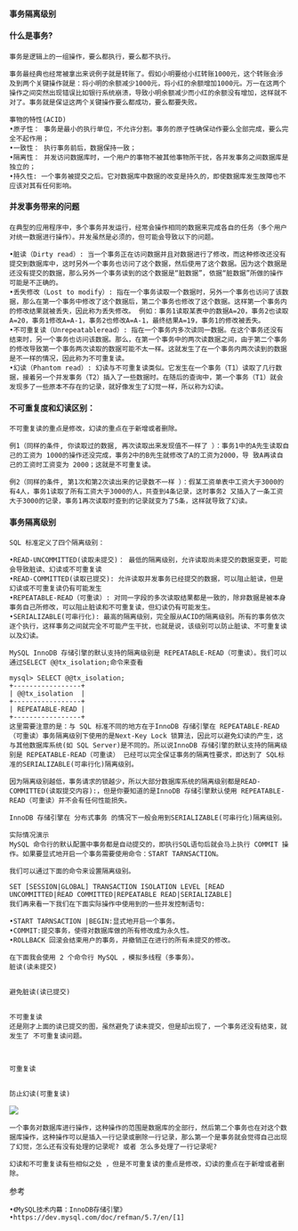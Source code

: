#### 事务隔离级别

#### 什么是事务?
    事务是逻辑上的一组操作，要么都执行，要么都不执行。
    
    事务最经典也经常被拿出来说例子就是转账了。假如小明要给小红转账1000元，这个转账会涉及到两个关键操作就是：将小明的余额减少1000元，将小红的余额增加1000元。万一在这两个操作之间突然出现错误比如银行系统崩溃，导致小明余额减少而小红的余额没有增加，这样就不对了。事务就是保证这两个关键操作要么都成功，要么都要失败。
    
    事物的特性(ACID)
    •原子性： 事务是最小的执行单位，不允许分割。事务的原子性确保动作要么全部完成，要么完全不起作用；
    •一致性： 执行事务前后，数据保持一致；
    •隔离性： 并发访问数据库时，一个用户的事物不被其他事物所干扰，各并发事务之间数据库是独立的；
    •持久性: 一个事务被提交之后。它对数据库中数据的改变是持久的，即使数据库发生故障也不应该对其有任何影响。

#### 并发事务带来的问题
    在典型的应用程序中，多个事务并发运行，经常会操作相同的数据来完成各自的任务（多个用户对统一数据进行操作）。并发虽然是必须的，但可能会导致以下的问题。
    
    •脏读（Dirty read）: 当一个事务正在访问数据并且对数据进行了修改，而这种修改还没有提交到数据库中，这时另外一个事务也访问了这个数据，然后使用了这个数据。因为这个数据是还没有提交的数据，那么另外一个事务读到的这个数据是“脏数据”，依据“脏数据”所做的操作可能是不正确的。
    •丢失修改（Lost to modify）: 指在一个事务读取一个数据时，另外一个事务也访问了该数据，那么在第一个事务中修改了这个数据后，第二个事务也修改了这个数据。这样第一个事务内的修改结果就被丢失，因此称为丢失修改。 例如：事务1读取某表中的数据A=20，事务2也读取A=20，事务1修改A=A-1，事务2也修改A=A-1，最终结果A=19，事务1的修改被丢失。
    •不可重复读（Unrepeatableread）: 指在一个事务内多次读同一数据。在这个事务还没有结束时，另一个事务也访问该数据。那么，在第一个事务中的两次读数据之间，由于第二个事务的修改导致第一个事务两次读取的数据可能不太一样。这就发生了在一个事务内两次读到的数据是不一样的情况，因此称为不可重复读。
    •幻读（Phantom read）: 幻读与不可重复读类似。它发生在一个事务（T1）读取了几行数据，接着另一个并发事务（T2）插入了一些数据时。在随后的查询中，第一个事务（T1）就会发现多了一些原本不存在的记录，就好像发生了幻觉一样，所以称为幻读。

#### 不可重复度和幻读区别：

    不可重复读的重点是修改，幻读的重点在于新增或者删除。
    
    例1（同样的条件, 你读取过的数据, 再次读取出来发现值不一样了 ）：事务1中的A先生读取自己的工资为 1000的操作还没完成，事务2中的B先生就修改了A的工资为2000，导 致A再读自己的工资时工资变为 2000；这就是不可重复读。
    
    例2（同样的条件, 第1次和第2次读出来的记录数不一样 ）：假某工资单表中工资大于3000的有4人，事务1读取了所有工资大于3000的人，共查到4条记录，这时事务2 又插入了一条工资大于3000的记录，事务1再次读取时查到的记录就变为了5条，这样就导致了幻读。

#### 事务隔离级别
    SQL 标准定义了四个隔离级别：
    
    •READ-UNCOMMITTED(读取未提交)： 最低的隔离级别，允许读取尚未提交的数据变更，可能会导致脏读、幻读或不可重复读
    •READ-COMMITTED(读取已提交): 允许读取并发事务已经提交的数据，可以阻止脏读，但是幻读或不可重复读仍有可能发生
    •REPEATABLE-READ（可重读）: 对同一字段的多次读取结果都是一致的，除非数据是被本身事务自己所修改，可以阻止脏读和不可重复读，但幻读仍有可能发生。
    •SERIALIZABLE(可串行化): 最高的隔离级别，完全服从ACID的隔离级别。所有的事务依次逐个执行，这样事务之间就完全不可能产生干扰，也就是说，该级别可以防止脏读、不可重复读以及幻读。
    
    MySQL InnoDB 存储引擎的默认支持的隔离级别是 REPEATABLE-READ（可重读）。我们可以通过SELECT @@tx_isolation;命令来查看

    mysql> SELECT @@tx_isolation;
    +-----------------+
    | @@tx_isolation  |
    +-----------------+
    | REPEATABLE-READ |
    +-----------------+
    这里需要注意的是：与 SQL 标准不同的地方在于InnoDB 存储引擎在 REPEATABLE-READ（可重读）事务隔离级别下使用的是Next-Key Lock 锁算法，因此可以避免幻读的产生，这与其他数据库系统(如 SQL Server)是不同的。所以说InnoDB 存储引擎的默认支持的隔离级别是 REPEATABLE-READ（可重读） 已经可以完全保证事务的隔离性要求，即达到了 SQL标准的SERIALIZABLE(可串行化)隔离级别。
    
    因为隔离级别越低，事务请求的锁越少，所以大部分数据库系统的隔离级别都是READ-COMMITTED(读取提交内容):，但是你要知道的是InnoDB 存储引擎默认使用 REPEATABLE-READ（可重读）并不会有任何性能损失。
    
    InnoDB 存储引擎在 分布式事务 的情况下一般会用到SERIALIZABLE(可串行化)隔离级别。
    
    实际情况演示
    MySQL 命令行的默认配置中事务都是自动提交的，即执行SQL语句后就会马上执行 COMMIT 操作。如果要显式地开启一个事务需要使用命令：START TARNSACTION。
    
    我们可以通过下面的命令来设置隔离级别。

    SET [SESSION|GLOBAL] TRANSACTION ISOLATION LEVEL [READ UNCOMMITTED|READ COMMITTED|REPEATABLE READ|SERIALIZABLE]
    我们再来看一下我们在下面实际操作中使用到的一些并发控制语句:
    
    •START TARNSACTION |BEGIN:显式地开启一个事务。
    •COMMIT:提交事务，使得对数据库做的所有修改成为永久性。
    •ROLLBACK 回滚会结束用户的事务，并撤销正在进行的所有未提交的修改。
    
    在下面我会使用 2 个命令行 MySQL ，模拟多线程（多事务）。
    脏读(读未提交)


    避免脏读(读已提交)
    
    
    不可重复读
    还是刚才上面的读已提交的图，虽然避免了读未提交，但是却出现了，一个事务还没有结束，就发生了 不可重复读问题。
    
    
    
    可重复读
    
    
    防止幻读(可重复读)
    
![](refer/2-pre_read.jpg)
    
    一个事务对数据库进行操作，这种操作的范围是数据库的全部行，然后第二个事务也在对这个数据库操作，这种操作可以是插入一行记录或删除一行记录，那么第一个是事务就会觉得自己出现了幻觉，怎么还有没有处理的记录呢? 或者 怎么多处理了一行记录呢?
    
    幻读和不可重复读有些相似之处 ，但是不可重复读的重点是修改，幻读的重点在于新增或者删除。

参考

    •《MySQL技术内幕：InnoDB存储引擎》
    •https://dev.mysql.com/doc/refman/5.7/en/[1]